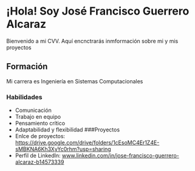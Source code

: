 # ¡Hola! Soy José Francisco Guerrero Alcaraz
Bienvenido a mi CVV. Aquí encnctrarás inmformación sobre mi y mis proyectos
## Formación
Mi carrera es Ingeniería en Sistemas Computacionales
### Habilidades
- Comunicación
- Trabajo en equipo
- Pensamiento crítico
- Adaptabilidad y flexibilidad
###Proyectos
- Enlce de proyectos: https://drive.google.com/drive/folders/1cEsoMC4Er1Z4E-sMBKNA6Kh3XyYc0rhm?usp=sharing
- Perfil de LinkedIn: www.linkedin.com/in/jose-francisco-guerrero-alcaraz-b14573339
